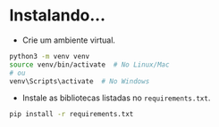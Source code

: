# Instalando...

- Crie um ambiente virtual.

```bash
python3 -m venv venv
source venv/bin/activate  # No Linux/Mac
# ou
venv\Scripts\activate  # No Windows
```

- Instale as bibliotecas listadas no `requirements.txt`.
```bash
pip install -r requirements.txt
```